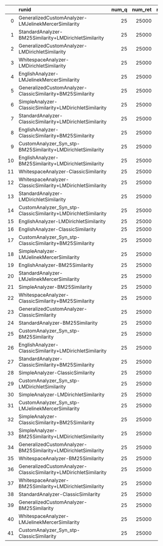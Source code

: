 |    | runid                                                             |   num_q |   num_ret |   num_rel |   num_rel_ret |    map |   gm_map |   Rprec |   bpref |   recip_rank |   iprec_at_recall_0.00 |   iprec_at_recall_0.10 |   iprec_at_recall_0.20 |   iprec_at_recall_0.30 |   iprec_at_recall_0.40 |   iprec_at_recall_0.50 |   iprec_at_recall_0.60 |   iprec_at_recall_0.70 |   iprec_at_recall_0.80 |   iprec_at_recall_0.90 |   iprec_at_recall_1.00 |   P_5 |   P_10 |   P_15 |   P_20 |   P_30 |   P_100 |   P_200 |   P_500 |   P_1000 |
|---:|:------------------------------------------------------------------|--------:|----------:|----------:|--------------:|-------:|---------:|--------:|--------:|-------------:|-----------------------:|-----------------------:|-----------------------:|-----------------------:|-----------------------:|-----------------------:|-----------------------:|-----------------------:|-----------------------:|-----------------------:|-----------------------:|------:|-------:|-------:|-------:|-------:|--------:|--------:|--------:|---------:|
|  0 | GeneralizedCustomAnalyzer-LMJelinekMercerSimilarity               |      25 |     25000 |      2132 |          1243 | 0.2639 |   0.1364 |  0.2984 |  0.269  |       0.6643 |                 0.7217 |                 0.5072 |                 0.4148 |                 0.353  |                 0.2983 |                 0.2472 |                 0.2054 |                 0.1568 |                 0.1137 |                 0.0882 |                 0.0119 | 0.488 |  0.476 | 0.4347 |  0.4   | 0.3587 |  0.2268 |  0.1584 |  0.0877 |   0.0497 |
|  1 | StandardAnalyzer-BM25Similarity+LMDirichletSimilarity             |      25 |     25000 |      2132 |          1078 | 0.2233 |   0.1109 |  0.2613 |  0.2318 |       0.6622 |                 0.7061 |                 0.4727 |                 0.3713 |                 0.285  |                 0.2443 |                 0.1948 |                 0.1661 |                 0.1179 |                 0.0792 |                 0.0557 |                 0.009  | 0.456 |  0.404 | 0.376  |  0.328 | 0.2987 |  0.1796 |  0.1192 |  0.0694 |   0.0431 |
|  2 | GeneralizedCustomAnalyzer-LMDirichletSimilarity                   |      25 |     25000 |      2132 |          1126 | 0.2135 |   0.0773 |  0.2431 |  0.2124 |       0.6918 |                 0.7114 |                 0.4153 |                 0.301  |                 0.2494 |                 0.2202 |                 0.1945 |                 0.1677 |                 0.1421 |                 0.1146 |                 0.0773 |                 0.0053 | 0.44  |  0.34  | 0.312  |  0.288 | 0.2707 |  0.178  |  0.1308 |  0.076  |   0.045  |
|  3 | WhitespaceAnalyzer-LMDirichletSimilarity                          |      25 |     25000 |      2132 |           751 | 0.0994 |   0.0174 |  0.1383 |  0.1234 |       0.429  |                 0.4525 |                 0.2908 |                 0.1775 |                 0.136  |                 0.0869 |                 0.0676 |                 0.0386 |                 0.0235 |                 0.0094 |                 0.0063 |                 0.0025 | 0.328 |  0.268 | 0.224  |  0.222 | 0.1933 |  0.1012 |  0.0736 |  0.0456 |   0.03   |
|  4 | EnglishAnalyzer-LMJelinekMercerSimilarity                         |      25 |     25000 |      2132 |          1350 | 0.2816 |   0.1605 |  0.3248 |  0.2889 |       0.66   |                 0.7332 |                 0.5622 |                 0.4469 |                 0.3879 |                 0.3113 |                 0.2635 |                 0.2212 |                 0.1669 |                 0.1153 |                 0.0878 |                 0.0129 | 0.52  |  0.476 | 0.4427 |  0.422 | 0.384  |  0.2472 |  0.1688 |  0.0938 |   0.054  |
|  5 | GeneralizedCustomAnalyzer-ClassicSimilarity+BM25Similarity        |      25 |     25000 |      2132 |          1263 | 0.2579 |   0.1315 |  0.2932 |  0.2628 |       0.6882 |                 0.7313 |                 0.4739 |                 0.4011 |                 0.3223 |                 0.2774 |                 0.2464 |                 0.2054 |                 0.1711 |                 0.1357 |                 0.0916 |                 0.0069 | 0.496 |  0.46  | 0.4133 |  0.39  | 0.3453 |  0.2172 |  0.1554 |  0.0864 |   0.0505 |
|  6 | SimpleAnalyzer-ClassicSimilarity+LMDirichletSimilarity            |      25 |     25000 |      2132 |          1051 | 0.2114 |   0.1    |  0.2537 |  0.2269 |       0.6716 |                 0.6991 |                 0.4781 |                 0.3471 |                 0.264  |                 0.2142 |                 0.1741 |                 0.1452 |                 0.1119 |                 0.0796 |                 0.0517 |                 0.0061 | 0.448 |  0.388 | 0.3627 |  0.33  | 0.2933 |  0.1772 |  0.119  |  0.0705 |   0.042  |
|  7 | StandardAnalyzer-ClassicSimilarity+LMDirichletSimilarity          |      25 |     25000 |      2132 |          1056 | 0.2012 |   0.105  |  0.2445 |  0.2174 |       0.6769 |                 0.7044 |                 0.4562 |                 0.3178 |                 0.2516 |                 0.1981 |                 0.1698 |                 0.1338 |                 0.1034 |                 0.0715 |                 0.0527 |                 0.006  | 0.416 |  0.368 | 0.3413 |  0.318 | 0.292  |  0.1788 |  0.1178 |  0.0687 |   0.0422 |
|  8 | EnglishAnalyzer-ClassicSimilarity+BM25Similarity                  |      25 |     25000 |      2132 |          1288 | 0.2681 |   0.1274 |  0.289  |  0.267  |       0.6875 |                 0.7373 |                 0.5096 |                 0.4092 |                 0.3505 |                 0.2965 |                 0.2519 |                 0.2122 |                 0.1736 |                 0.1325 |                 0.096  |                 0.0079 | 0.512 |  0.456 | 0.4213 |  0.394 | 0.3493 |  0.2208 |  0.159  |  0.088  |   0.0515 |
|  9 | CustomAnalyzer_Syn_stp-BM25Similarity+LMDirichletSimilarity       |      25 |     25000 |      2132 |          1236 | 0.2586 |   0.1164 |  0.2805 |  0.2541 |       0.7018 |                 0.7262 |                 0.5267 |                 0.385  |                 0.3296 |                 0.2622 |                 0.2311 |                 0.1994 |                 0.1623 |                 0.1192 |                 0.0794 |                 0.014  | 0.48  |  0.424 | 0.3947 |  0.37  | 0.3173 |  0.1992 |  0.1428 |  0.0832 |   0.0494 |
| 10 | EnglishAnalyzer-BM25Similarity+LMDirichletSimilarity              |      25 |     25000 |      2132 |          1170 | 0.246  |   0.0918 |  0.2735 |  0.2468 |       0.6655 |                 0.6789 |                 0.5007 |                 0.3776 |                 0.3098 |                 0.2478 |                 0.2262 |                 0.1965 |                 0.1485 |                 0.1056 |                 0.0775 |                 0.0106 | 0.464 |  0.424 | 0.3787 |  0.352 | 0.3107 |  0.1952 |  0.1438 |  0.0793 |   0.0468 |
| 11 | WhitespaceAnalyzer-ClassicSimilarity                              |      25 |     25000 |      2132 |           695 | 0.0757 |   0.0137 |  0.1203 |  0.1221 |       0.2593 |                 0.3224 |                 0.1887 |                 0.1196 |                 0.1057 |                 0.0844 |                 0.0625 |                 0.0493 |                 0.0359 |                 0.0283 |                 0.023  |                 0.0009 | 0.208 |  0.208 | 0.1947 |  0.176 | 0.1453 |  0.0916 |  0.0652 |  0.042  |   0.0278 |
| 12 | WhitespaceAnalyzer-ClassicSimilarity+LMDirichletSimilarity        |      25 |     25000 |      2132 |           760 | 0.1091 |   0.0178 |  0.1432 |  0.128  |       0.4905 |                 0.5081 |                 0.3048 |                 0.1952 |                 0.1378 |                 0.0986 |                 0.0738 |                 0.0545 |                 0.033  |                 0.0177 |                 0.0118 |                 0.0047 | 0.328 |  0.288 | 0.24   |  0.224 | 0.1973 |  0.1064 |  0.0742 |  0.0451 |   0.0304 |
| 13 | StandardAnalyzer-LMDirichletSimilarity                            |      25 |     25000 |      2132 |           962 | 0.1965 |   0.0833 |  0.2412 |  0.2159 |       0.6055 |                 0.6489 |                 0.4549 |                 0.3298 |                 0.2566 |                 0.1918 |                 0.1572 |                 0.13   |                 0.0967 |                 0.0697 |                 0.0532 |                 0.0066 | 0.432 |  0.372 | 0.3333 |  0.322 | 0.288  |  0.1724 |  0.1134 |  0.0629 |   0.0385 |
| 14 | CustomAnalyzer_Syn_stp-ClassicSimilarity+LMDirichletSimilarity    |      25 |     25000 |      2132 |          1204 | 0.2379 |   0.103  |  0.2612 |  0.2324 |       0.646  |                 0.689  |                 0.4663 |                 0.3379 |                 0.2921 |                 0.2456 |                 0.2115 |                 0.191  |                 0.1586 |                 0.1207 |                 0.0786 |                 0.0131 | 0.456 |  0.388 | 0.3573 |  0.328 | 0.3013 |  0.1864 |  0.1352 |  0.0809 |   0.0482 |
| 15 | EnglishAnalyzer-LMDirichletSimilarity                             |      25 |     25000 |      2132 |          1120 | 0.2111 |   0.0726 |  0.2461 |  0.2155 |       0.6543 |                 0.674  |                 0.4231 |                 0.2893 |                 0.2505 |                 0.2256 |                 0.2017 |                 0.1646 |                 0.131  |                 0.109  |                 0.0665 |                 0.0061 | 0.408 |  0.328 | 0.312  |  0.3   | 0.2747 |  0.1748 |  0.1278 |  0.0754 |   0.0448 |
| 16 | EnglishAnalyzer-ClassicSimilarity                                 |      25 |     25000 |      2132 |          1105 | 0.1845 |   0.0588 |  0.2381 |  0.2029 |       0.4466 |                 0.524  |                 0.3336 |                 0.2749 |                 0.2566 |                 0.2238 |                 0.1991 |                 0.1619 |                 0.1172 |                 0.0738 |                 0.0469 |                 0.0046 | 0.328 |  0.292 | 0.296  |  0.286 | 0.2667 |  0.186  |  0.1272 |  0.0749 |   0.0442 |
| 17 | CustomAnalyzer_Syn_stp-ClassicSimilarity+BM25Similarity           |      25 |     25000 |      2132 |          1308 | 0.2807 |   0.1496 |  0.3124 |  0.2781 |       0.7582 |                 0.7948 |                 0.55   |                 0.43   |                 0.3645 |                 0.3112 |                 0.2636 |                 0.2121 |                 0.1755 |                 0.1327 |                 0.0904 |                 0.0091 | 0.528 |  0.516 | 0.448  |  0.422 | 0.368  |  0.2352 |  0.1616 |  0.0904 |   0.0523 |
| 18 | SimpleAnalyzer-LMJelinekMercerSimilarity                          |      25 |     25000 |      2132 |          1053 | 0.2223 |   0.0914 |  0.2481 |  0.2242 |       0.6745 |                 0.7245 |                 0.4561 |                 0.3673 |                 0.2856 |                 0.2255 |                 0.1961 |                 0.1543 |                 0.1223 |                 0.0941 |                 0.0663 |                 0.0131 | 0.496 |  0.448 | 0.3893 |  0.346 | 0.2973 |  0.184  |  0.1246 |  0.0702 |   0.0421 |
| 19 | EnglishAnalyzer-BM25Similarity                                    |      25 |     25000 |      2132 |          1288 | 0.2741 |   0.1216 |  0.3044 |  0.2705 |       0.7423 |                 0.7755 |                 0.5221 |                 0.4203 |                 0.3593 |                 0.3015 |                 0.2528 |                 0.2229 |                 0.175  |                 0.1312 |                 0.079  |                 0.0097 | 0.56  |  0.496 | 0.4507 |  0.422 | 0.3573 |  0.232  |  0.157  |  0.0879 |   0.0515 |
| 20 | StandardAnalyzer-LMJelinekMercerSimilarity                        |      25 |     25000 |      2132 |          1082 | 0.2261 |   0.1067 |  0.2608 |  0.232  |       0.6678 |                 0.7284 |                 0.4659 |                 0.3712 |                 0.2947 |                 0.2396 |                 0.197  |                 0.1562 |                 0.1224 |                 0.0978 |                 0.0668 |                 0.0125 | 0.496 |  0.436 | 0.392  |  0.352 | 0.316  |  0.1948 |  0.1294 |  0.0729 |   0.0433 |
| 21 | SimpleAnalyzer-BM25Similarity                                     |      25 |     25000 |      2132 |          1136 | 0.2308 |   0.0918 |  0.2613 |  0.2446 |       0.6287 |                 0.672  |                 0.4534 |                 0.3709 |                 0.3047 |                 0.2401 |                 0.2048 |                 0.175  |                 0.1329 |                 0.1006 |                 0.0622 |                 0.0064 | 0.464 |  0.428 | 0.3813 |  0.346 | 0.3013 |  0.1888 |  0.129  |  0.0739 |   0.0454 |
| 22 | WhitespaceAnalyzer-ClassicSimilarity+BM25Similarity               |      25 |     25000 |      2132 |           811 | 0.1271 |   0.0245 |  0.1713 |  0.1602 |       0.4923 |                 0.5505 |                 0.3362 |                 0.2253 |                 0.1573 |                 0.1149 |                 0.0903 |                 0.0644 |                 0.0489 |                 0.0325 |                 0.0222 |                 0.0047 | 0.384 |  0.34  | 0.304  |  0.274 | 0.2253 |  0.1328 |  0.088  |  0.0515 |   0.0324 |
| 23 | GeneralizedCustomAnalyzer-ClassicSimilarity                       |      25 |     25000 |      2132 |          1075 | 0.1866 |   0.0527 |  0.2365 |  0.202  |       0.4863 |                 0.5469 |                 0.3547 |                 0.2793 |                 0.2572 |                 0.2226 |                 0.1964 |                 0.1587 |                 0.1184 |                 0.0747 |                 0.0442 |                 0.0051 | 0.344 |  0.288 | 0.296  |  0.296 | 0.2693 |  0.1796 |  0.1236 |  0.0727 |   0.043  |
| 24 | StandardAnalyzer-BM25Similarity                                   |      25 |     25000 |      2132 |          1158 | 0.2338 |   0.0937 |  0.2676 |  0.2457 |       0.649  |                 0.6928 |                 0.4553 |                 0.3877 |                 0.291  |                 0.2554 |                 0.2089 |                 0.1768 |                 0.1495 |                 0.0992 |                 0.0639 |                 0.0076 | 0.44  |  0.428 | 0.3813 |  0.34  | 0.2973 |  0.19   |  0.1322 |  0.0757 |   0.0463 |
| 25 | CustomAnalyzer_Syn_stp-BM25Similarity                             |      25 |     25000 |      2132 |          1308 | 0.291  |   0.1377 |  0.3085 |  0.2818 |       0.7625 |                 0.7856 |                 0.5636 |                 0.4535 |                 0.3786 |                 0.3205 |                 0.2678 |                 0.2263 |                 0.1826 |                 0.1297 |                 0.0901 |                 0.0096 | 0.6   |  0.512 | 0.4613 |  0.414 | 0.3667 |  0.2348 |  0.1584 |  0.0881 |   0.0523 |
| 26 | EnglishAnalyzer-ClassicSimilarity+LMDirichletSimilarity           |      25 |     25000 |      2132 |          1159 | 0.2243 |   0.0826 |  0.2495 |  0.2209 |       0.6532 |                 0.6946 |                 0.4763 |                 0.321  |                 0.271  |                 0.2278 |                 0.1926 |                 0.1714 |                 0.1389 |                 0.106  |                 0.0752 |                 0.0074 | 0.448 |  0.376 | 0.3413 |  0.318 | 0.2933 |  0.186  |  0.1328 |  0.0785 |   0.0464 |
| 27 | StandardAnalyzer-ClassicSimilarity+BM25Similarity                 |      25 |     25000 |      2132 |          1155 | 0.2377 |   0.1158 |  0.2835 |  0.2579 |       0.6747 |                 0.7116 |                 0.4503 |                 0.3947 |                 0.2971 |                 0.2636 |                 0.2067 |                 0.1754 |                 0.1487 |                 0.0983 |                 0.0653 |                 0.0083 | 0.488 |  0.46  | 0.416  |  0.38  | 0.3227 |  0.1948 |  0.1336 |  0.0762 |   0.0462 |
| 28 | SimpleAnalyzer-ClassicSimilarity                                  |      25 |     25000 |      2132 |          1003 | 0.1624 |   0.0616 |  0.2172 |  0.1895 |       0.4292 |                 0.5081 |                 0.3208 |                 0.2452 |                 0.2223 |                 0.2012 |                 0.1695 |                 0.1318 |                 0.0892 |                 0.0702 |                 0.0378 |                 0.0021 | 0.328 |  0.308 | 0.2853 |  0.282 | 0.264  |  0.1596 |  0.1088 |  0.0634 |   0.0401 |
| 29 | CustomAnalyzer_Syn_stp-LMDirichletSimilarity                      |      25 |     25000 |      2132 |          1142 | 0.2038 |   0.0805 |  0.2294 |  0.211  |       0.5785 |                 0.6022 |                 0.4032 |                 0.2968 |                 0.2541 |                 0.2131 |                 0.1971 |                 0.1654 |                 0.1291 |                 0.1083 |                 0.0651 |                 0.0078 | 0.384 |  0.328 | 0.296  |  0.286 | 0.2613 |  0.1676 |  0.1252 |  0.0762 |   0.0457 |
| 30 | SimpleAnalyzer-LMDirichletSimilarity                              |      25 |     25000 |      2132 |           953 | 0.1926 |   0.0792 |  0.2427 |  0.2151 |       0.6303 |                 0.6583 |                 0.4315 |                 0.3171 |                 0.2446 |                 0.1918 |                 0.1544 |                 0.1311 |                 0.0884 |                 0.066  |                 0.0486 |                 0.0055 | 0.416 |  0.364 | 0.336  |  0.32  | 0.2827 |  0.1716 |  0.1136 |  0.063  |   0.0381 |
| 31 | CustomAnalyzer_Syn_stp-LMJelinekMercerSimilarity                  |      25 |     25000 |      2132 |          1294 | 0.277  |   0.1363 |  0.3042 |  0.2747 |       0.6959 |                 0.733  |                 0.518  |                 0.4426 |                 0.3782 |                 0.3033 |                 0.2556 |                 0.2158 |                 0.1673 |                 0.1183 |                 0.076  |                 0.0096 | 0.52  |  0.488 | 0.4427 |  0.406 | 0.3573 |  0.244  |  0.1622 |  0.09   |   0.0518 |
| 32 | SimpleAnalyzer-ClassicSimilarity+BM25Similarity                   |      25 |     25000 |      2132 |          1153 | 0.2395 |   0.1165 |  0.278  |  0.2596 |       0.6922 |                 0.7295 |                 0.4447 |                 0.3829 |                 0.3083 |                 0.2645 |                 0.212  |                 0.1779 |                 0.1466 |                 0.0969 |                 0.0661 |                 0.008  | 0.496 |  0.472 | 0.432  |  0.384 | 0.3253 |  0.1896 |  0.1304 |  0.075  |   0.0461 |
| 33 | SimpleAnalyzer-BM25Similarity+LMDirichletSimilarity               |      25 |     25000 |      2132 |          1082 | 0.2169 |   0.1059 |  0.2519 |  0.2257 |       0.692  |                 0.7217 |                 0.4591 |                 0.3542 |                 0.2724 |                 0.2369 |                 0.1899 |                 0.1559 |                 0.1114 |                 0.0696 |                 0.0503 |                 0.0085 | 0.456 |  0.396 | 0.3573 |  0.328 | 0.296  |  0.1768 |  0.1184 |  0.0689 |   0.0433 |
| 34 | GeneralizedCustomAnalyzer-BM25Similarity+LMDirichletSimilarity    |      25 |     25000 |      2132 |          1153 | 0.2436 |   0.0928 |  0.2718 |  0.2451 |       0.6522 |                 0.6793 |                 0.5218 |                 0.3719 |                 0.3037 |                 0.2436 |                 0.2147 |                 0.1812 |                 0.1493 |                 0.1066 |                 0.077  |                 0.0102 | 0.488 |  0.404 | 0.368  |  0.344 | 0.3027 |  0.1924 |  0.1396 |  0.0782 |   0.0461 |
| 35 | WhitespaceAnalyzer-BM25Similarity                                 |      25 |     25000 |      2132 |           777 | 0.1215 |   0.0209 |  0.1631 |  0.1504 |       0.4765 |                 0.5261 |                 0.3127 |                 0.2094 |                 0.1537 |                 0.1095 |                 0.0852 |                 0.0676 |                 0.0461 |                 0.0352 |                 0.02   |                 0.0046 | 0.36  |  0.312 | 0.28   |  0.256 | 0.208  |  0.1212 |  0.0814 |  0.0486 |   0.0311 |
| 36 | GeneralizedCustomAnalyzer-ClassicSimilarity+LMDirichletSimilarity |      25 |     25000 |      2132 |          1146 | 0.2161 |   0.0782 |  0.2393 |  0.2134 |       0.6499 |                 0.6721 |                 0.4343 |                 0.3161 |                 0.2631 |                 0.2168 |                 0.1853 |                 0.1652 |                 0.1316 |                 0.1067 |                 0.075  |                 0.0067 | 0.44  |  0.364 | 0.3333 |  0.31  | 0.288  |  0.1812 |  0.1304 |  0.0773 |   0.0458 |
| 37 | WhitespaceAnalyzer-BM25Similarity+LMDirichletSimilarity           |      25 |     25000 |      2132 |           748 | 0.1106 |   0.0166 |  0.1424 |  0.1281 |       0.4916 |                 0.5152 |                 0.2889 |                 0.186  |                 0.137  |                 0.1042 |                 0.0757 |                 0.0514 |                 0.0362 |                 0.0245 |                 0.0122 |                 0.0036 | 0.32  |  0.28  | 0.2507 |  0.234 | 0.204  |  0.1104 |  0.076  |  0.0459 |   0.0299 |
| 38 | StandardAnalyzer-ClassicSimilarity                                |      25 |     25000 |      2132 |           958 | 0.1692 |   0.0662 |  0.2253 |  0.1986 |       0.5054 |                 0.5588 |                 0.3531 |                 0.273  |                 0.2281 |                 0.1981 |                 0.1683 |                 0.1204 |                 0.0857 |                 0.0595 |                 0.0293 |                 0.001  | 0.376 |  0.344 | 0.3253 |  0.312 | 0.2733 |  0.164  |  0.1096 |  0.063  |   0.0383 |
| 39 | GeneralizedCustomAnalyzer-BM25Similarity                          |      25 |     25000 |      2132 |          1288 | 0.2678 |   0.1346 |  0.3006 |  0.2679 |       0.6959 |                 0.7409 |                 0.5354 |                 0.4287 |                 0.3301 |                 0.2893 |                 0.2477 |                 0.2104 |                 0.1643 |                 0.1338 |                 0.0737 |                 0.0085 | 0.56  |  0.492 | 0.448  |  0.406 | 0.36   |  0.2248 |  0.1534 |  0.0862 |   0.0515 |
| 40 | WhitespaceAnalyzer-LMJelinekMercerSimilarity                      |      25 |     25000 |      2132 |           850 | 0.1246 |   0.0215 |  0.167  |  0.1617 |       0.4195 |                 0.4825 |                 0.3346 |                 0.2303 |                 0.1899 |                 0.1143 |                 0.0809 |                 0.0589 |                 0.0368 |                 0.027  |                 0.0139 |                 0.0053 | 0.296 |  0.296 | 0.2693 |  0.248 | 0.2267 |  0.1216 |  0.0862 |  0.053  |   0.034  |
| 41 | CustomAnalyzer_Syn_stp-ClassicSimilarity                          |      25 |     25000 |      2132 |          1117 | 0.1894 |   0.0591 |  0.2407 |  0.2048 |       0.4798 |                 0.5361 |                 0.3407 |                 0.2855 |                 0.2623 |                 0.2293 |                 0.2036 |                 0.1639 |                 0.1183 |                 0.0789 |                 0.0436 |                 0.0017 | 0.336 |  0.288 | 0.296  |  0.3   | 0.2813 |  0.1928 |  0.13   |  0.0745 |   0.0447 |